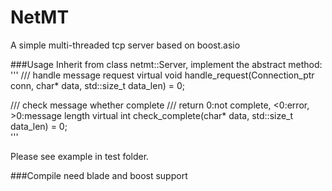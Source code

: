 NetMT
=====

A simple multi-threaded tcp server based on boost.asio

###Usage
Inherit from class netmt::Server, implement the abstract method:
'''
/// handle message request
virtual void handle_request(Connection_ptr conn, char* data, std::size_t data_len) = 0;

/// check message whether complete
/// return 0:not complete, <0:error, >0:message length
virtual int check_complete(char* data, std::size_t data_len) = 0;  
'''

Please see example in test folder.

###Compile
need blade and boost support
